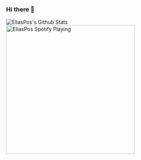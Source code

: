 ### Hi there 👋

<!--
**EliasPos/EliasPos** is a ✨ _special_ ✨ repository because its `README.md` (this file) appears on your GitHub profile.

Here are some ideas to get you started:

- 🔭 I’m currently working on ...
- 🌱 I’m currently learning ...
- 👯 I’m looking to collaborate on ...
- 🤔 I’m looking for help with ...
- 💬 Ask me about ...
- 📫 How to reach me: ...
- 😄 Pronouns: ...
- ⚡ Fun fact: ...
-->


  <img align ="left" alt="EliasPos's Github Stats" src="https://github-readme-stats.vercel.app/api?username=EliasPos&count_private=true&show_icons=true&theme=radical"/>
  
  <img src="https://EliasPos.vercel.app/api/spotify" alt="EliasPos Spotify Playing" width="350"/>
  

